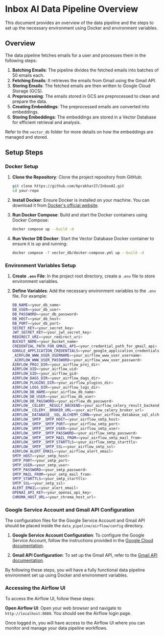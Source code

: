 # Inbox AI Data Pipeline Overview

This document provides an overview of the data pipeline and the steps to set up the necessary environment using Docker and environment variables.

## Overview

The data pipeline fetches emails for a user and processes them in the following steps:

1. **Batching Emails**: The pipeline divides the fetched emails into batches of 50 emails each.
2. **Fetching Emails**: It retrieves the emails from Gmail using the Gmail API.
3. **Storing Emails**: The fetched emails are then written to Google Cloud Storage (GCS).
4. **Preprocessing**: The emails stored in GCS are preprocessed to clean and prepare the data.
5. **Creating Embeddings**: The preprocessed emails are converted into embeddings.
6. **Storing Embeddings**: The embeddings are stored in a Vector Database for efficient retrieval and analysis.

Refer to the `vector_db` folder for more details on how the embeddings are managed and stored.

## Setup Steps

### Docker Setup

1. **Clone the Repository**: Clone the project repository from GitHub:

   ```sh
   git clone https://github.com/kprakhar27/InboxAI.git
   cd your-repo
   ```

2. **Install Docker**: Ensure Docker is installed on your machine. You can download it from [Docker's official website](https://www.docker.com/get-started).

3. **Run Docker Compose**: Build and start the Docker containers using Docker Compose:

   ```sh
   docker compose up --build -d
   ```

4. **Run Vector DB Docker**: Start the Vector Database Docker container to ensure it is up and running:
   ```sh
   docker compose -f vector_db/docker-compose.yml up --build -d
   ```

### Environment Variables Setup

1. **Create `.env` File**: In the project root directory, create a `.env` file to store environment variables.

2. **Define Variables**: Add the necessary environment variables to the `.env` file. For example:

   ```sh
   DB_NAME=<your_db_name>
   DB_USER=<your_db_user>
   DB_PASSWORD=<your_db_password>
   DB_HOST=<your_db_host>
   DB_PORT=<your_db_port>
   SECRET_KEY=<your_secret_key>
   JWT_SECRET_KEY=<your_jwt_secret_key>
   REDIRECT_URI=<your_redirect_uri>
   BUCKET_NAME=<your_bucket_name>
   CREDENTIAL_PATH_FOR_GMAIL_API=<your_credential_path_for_gmail_api>
   GOOGLE_APPLICATION_CREDENTIALS=<your_google_application_credentials>
   _AIRFLOW_WWW_USER_USERNAME=<your_airflow_www_user_username>
   _AIRFLOW_WWW_USER_PASSWORD=<your_airflow_www_user_password>
   AIRFLOW_PROJ_DIR=<your_airflow_proj_dir>
   AIRFLOW_UID=<your_airflow_uid>
   AIRFLOW_GID=<your_airflow_gid>
   AIRFLOW_DAGS_DIR=<your_airflow_dags_dir>
   AIRFLOW_PLUGINS_DIR=<your_airflow_plugins_dir>
   AIRFLOW_LOGS_DIR=<your_airflow_logs_dir>
   AIRFLOW_DB_NAME=<your_airflow_db_name>
   AIRFLOW_DB_USER=<your_airflow_db_user>
   AIRFLOW_DB_PASSWORD=<your_airflow_db_password>
   AIRFLOW__CELERY__RESULT_BACKEND=<your_airflow_celery_result_backend>
   AIRFLOW__CELERY__BROKER_URL=<your_airflow_celery_broker_url>
   AIRFLOW__DATABASE__SQL_ALCHEMY_CONN=<your_airflow_database_sql_alchemy_conn>
   AIRFLOW__SMTP__SMTP_HOST=<your_airflow_smtp_host>
   AIRFLOW__SMTP__SMTP_PORT=<your_airflow_smtp_port>
   AIRFLOW__SMTP__SMTP_USER=<your_airflow_smtp_user>
   AIRFLOW__SMTP__SMTP_PASSWORD=<your_airflow_smtp_password>
   AIRFLOW__SMTP__SMTP_MAIL_FROM=<your_airflow_smtp_mail_from>
   AIRFLOW__SMTP__SMTP_STARTTLS=<your_airflow_smtp_starttls>
   AIRFLOW__SMTP__SMTP_SSL=<your_airflow_smtp_ssl>
   AIRFLOW_ALERT_EMAIL=<your_airflow_alert_email>
   SMTP_HOST=<your_smtp_host>
   SMTP_PORT=<your_smtp_port>
   SMTP_USER=<your_smtp_user>
   SMTP_PASSWORD=<your_smtp_password>
   SMTP_MAIL_FROM=<your_smtp_mail_from>
   SMTP_STARTTLS=<your_smtp_starttls>
   SMTP_SSL=<your_smtp_ssl>
   ALERT_EMAIL=<your_alert_email>
   OPENAI_API_KEY=<your_openai_api_key>
   CHROMA_HOST_URL=<your_chroma_host_url>
   ```

### Google Service Account and Gmail API Configuration

The configuration files for the Google Service Account and Gmail API should be placed inside the `data_pipeline/airflow/config` directory.

1. **Google Service Account Configuration**: To configure the Google Service Account, follow the instructions provided in the [Google Cloud documentation](https://cloud.google.com/iam/docs/creating-managing-service-accounts).

2. **Gmail API Configuration**: To set up the Gmail API, refer to the [Gmail API documentation](https://developers.google.com/gmail/api/quickstart/python).

By following these steps, you will have a fully functional data pipeline environment set up using Docker and environment variables.

### Accessing the Airflow UI

To access the Airflow UI, follow these steps:

**Open Airflow UI**: Open your web browser and navigate to `http://localhost:8080`. You should see the Airflow login page.

Once logged in, you will have access to the Airflow UI where you can monitor and manage your data pipeline workflows.